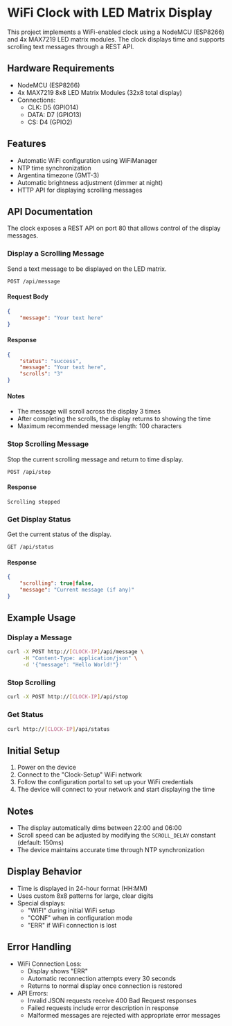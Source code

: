 # WiFi Clock with LED Matrix Display

This project implements a WiFi-enabled clock using a NodeMCU (ESP8266) and 4x MAX7219 LED matrix modules. The clock displays time and supports scrolling text messages through a REST API.

## Hardware Requirements

- NodeMCU (ESP8266)
- 4x MAX7219 8x8 LED Matrix Modules (32x8 total display)
- Connections:
  - CLK: D5 (GPIO14)
  - DATA: D7 (GPIO13)
  - CS: D4 (GPIO2)

## Features

- Automatic WiFi configuration using WiFiManager
- NTP time synchronization
- Argentina timezone (GMT-3)
- Automatic brightness adjustment (dimmer at night)
- HTTP API for displaying scrolling messages

## API Documentation

The clock exposes a REST API on port 80 that allows control of the display messages.

### Display a Scrolling Message

Send a text message to be displayed on the LED matrix.

```
POST /api/message
```

#### Request Body

```json
{
    "message": "Your text here"
}
```

#### Response

```json
{
    "status": "success",
    "message": "Your text here",
    "scrolls": "3"
}
```

#### Notes
- The message will scroll across the display 3 times
- After completing the scrolls, the display returns to showing the time
- Maximum recommended message length: 100 characters

### Stop Scrolling Message

Stop the current scrolling message and return to time display.

```
POST /api/stop
```

#### Response

```
Scrolling stopped
```

### Get Display Status

Get the current status of the display.

```
GET /api/status
```

#### Response

```json
{
    "scrolling": true|false,
    "message": "Current message (if any)"
}
```

## Example Usage

### Display a Message

```bash
curl -X POST http://[CLOCK-IP]/api/message \
     -H "Content-Type: application/json" \
     -d '{"message": "Hello World!"}'
```

### Stop Scrolling

```bash
curl -X POST http://[CLOCK-IP]/api/stop
```

### Get Status

```bash
curl http://[CLOCK-IP]/api/status
```

## Initial Setup

1. Power on the device
2. Connect to the "Clock-Setup" WiFi network
3. Follow the configuration portal to set up your WiFi credentials
4. The device will connect to your network and start displaying the time

## Notes

- The display automatically dims between 22:00 and 06:00
- Scroll speed can be adjusted by modifying the `SCROLL_DELAY` constant (default: 150ms)
- The device maintains accurate time through NTP synchronization

## Display Behavior

- Time is displayed in 24-hour format (HH:MM)
- Uses custom 8x8 patterns for large, clear digits
- Special displays:
  - "WIFI" during initial WiFi setup
  - "CONF" when in configuration mode
  - "ERR" if WiFi connection is lost

## Error Handling

- WiFi Connection Loss:
  - Display shows "ERR"
  - Automatic reconnection attempts every 30 seconds
  - Returns to normal display once connection is restored
- API Errors:
  - Invalid JSON requests receive 400 Bad Request responses
  - Failed requests include error description in response
  - Malformed messages are rejected with appropriate error messages
